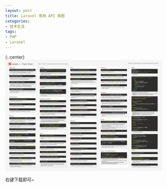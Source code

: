 ```yaml
---
layout: post
title: Laravel 常用 API 简图
categories:
- 技术生活
tags:
- PHP
- Laravel
---
```


{:.center}
[![](/uploadfile/201407/laravel-cheat-sheet-A4-webpreview.jpg)](/uploadfile/201407/laravel-cheat-sheet-A4-webpreview.jpg)

右键下载即可~